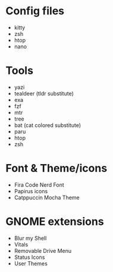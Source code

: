 # Config files
- kitty
- zsh
- htop
- nano

# Tools
- yazi
- tealdeer (tldr substitute)
- exa
- fzf
- mtr
- tree
- bat (cat colored substitute)
- paru
- htop
- zsh

# Font & Theme/icons
- Fira Code Nerd Font
- Papirus icons
- Catppuccin Mocha Theme

# GNOME extensions
- Blur my Shell
- Vitals
- Removable Drive Menu
- Status Icons
- User Themes
